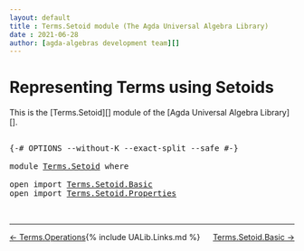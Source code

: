 ```yaml
---
layout: default
title : Terms.Setoid module (The Agda Universal Algebra Library)
date : 2021-06-28
author: [agda-algebras development team][]
---
```


# <a id="representing-terms-using-setoids">Representing Terms using Setoids</a>

This is the [Terms.Setoid][] module of the [Agda Universal Algebra Library][].

<pre class="Agda">

<a id="327" class="Symbol">{-#</a> <a id="331" class="Keyword">OPTIONS</a> <a id="339" class="Pragma">--without-K</a> <a id="351" class="Pragma">--exact-split</a> <a id="365" class="Pragma">--safe</a> <a id="372" class="Symbol">#-}</a>

<a id="377" class="Keyword">module</a> <a id="384" href="Terms.Setoid.html" class="Module">Terms.Setoid</a> <a id="397" class="Keyword">where</a>

<a id="404" class="Keyword">open</a> <a id="409" class="Keyword">import</a> <a id="416" href="Terms.Setoid.Basic.html" class="Module">Terms.Setoid.Basic</a>
<a id="435" class="Keyword">open</a> <a id="440" class="Keyword">import</a> <a id="447" href="Terms.Setoid.Properties.html" class="Module">Terms.Setoid.Properties</a>


</pre>

--------------------------------

<span style="float:left;">[← Terms.Operations](Terms.Operations.html)</span>
<span style="float:right;">[Terms.Setoid.Basic →](Terms.Setoid.Basic.html)</span>

{% include UALib.Links.md %}

[agda-algebras development team]: https://github.com/ualib/agda-algebras#the-agda-algebras-development-team

